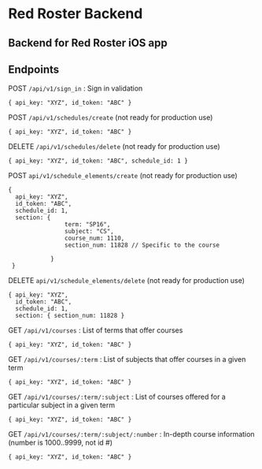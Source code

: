 # Red Roster Backend 

## Backend for Red Roster iOS app 


## Endpoints 


POST `/api/v1/sign_in` : Sign in validation 
	
	{ api_key: "XYZ", id_token: "ABC" }

POST `/api/v1/schedules/create` (not ready for production use)

	{ api_key: "XYZ", id_token: "ABC" } 
	
DELETE `/api/v1/schedules/delete` (not ready for production use)

	{ api_key: "XYZ", id_token: "ABC", schedule_id: 1 } 
	
POST `api/v1/schedule_elements/create` (not ready for production use)

	{ 
	  api_key: "XYZ", 
	  id_token: "ABC", 
	  schedule_id: 1, 
	  section: { 
	  				term: "SP16",
	  				subject: "CS",
	  				course_num: 1110,
	  				section_num: 11828 // Specific to the course 
	  	
	  			}
	 }
	 
DELETE `api/v1/schedule_elements/delete` (not ready for production use)

	{ api_key: "XYZ",
	  id_token: "ABC",
	  schedule_id: 1,
	  section: { section_num: 11828 } 
	
GET `/api/v1/courses` : List of terms that offer courses 

	{ api_key: "XYZ", id_token: "ABC" } 

GET `/api/v1/courses/:term` : List of subjects that offer courses in a given term 

	{ api_key: "XYZ", id_token: "ABC" } 

GET `/api/v1/courses/:term/:subject` : List of courses offered for a particular subject in a given term 

	{ api_key: "XYZ", id_token: "ABC" } 

GET `/api/v1/courses/:term/:subject/:number` : In-depth course information (number is 1000..9999, not id #)

	{ api_key: "XYZ", id_token: "ABC" } 






